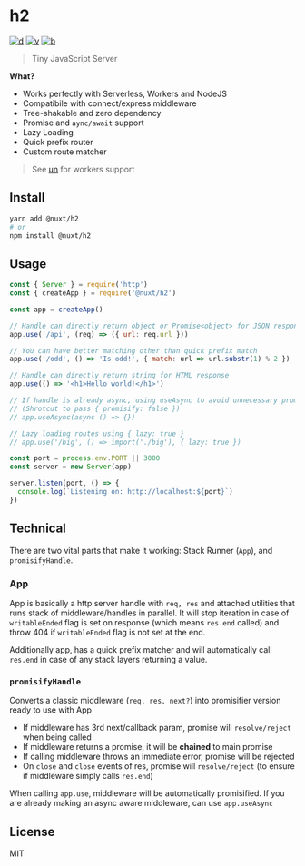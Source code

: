 # h2

[![d](https://img.shields.io/npm/dm/@nuxt/h2.svg?style=flat-square)](https://npmjs.com/package/@nuxt/h2)
[![v](https://img.shields.io/npm/v/@nuxt/h2/latest.svg?style=flat-square)](https://npmjs.com/package/@nuxt/h2)
[![b](https://img.shields.io/bundlephobia/min/@nuxt/h2/latest.svg?style=flat-square)](https://bundlephobia.com/result?p=@nuxt/h2)

> Tiny JavaScript Server

**What?**

- Works perfectly with Serverless, Workers and NodeJS
- Compatibile with connect/express middleware
- Tree-shakable and zero dependency
- Promise and `aync/await` support
- Lazy Loading
- Quick prefix router
- Custom route matcher

> See [un](https://github.com/nuxt-contrib/un) for workers support

## Install

```bash
yarn add @nuxt/h2
# or
npm install @nuxt/h2
```

## Usage

```js
const { Server } = require('http')
const { createApp } = require('@nuxt/h2')

const app = createApp()

// Handle can directly return object or Promise<object> for JSON response
app.use('/api', (req) => ({ url: req.url }))

// You can have better matching other than quick prefix match
app.use('/odd', () => 'Is odd!', { match: url => url.substr(1) % 2 })

// Handle can directly return string for HTML response
app.use(() => '<h1>Hello world!</h1>')

// If handle is already async, using useAsync to avoid unnecessary promisify wrapper
// (Shrotcut to pass { promisify: false })
// app.useAsync(async () => {})

// Lazy loading routes using { lazy: true }
// app.use('/big', () => import('./big'), { lazy: true })

const port = process.env.PORT || 3000
const server = new Server(app)

server.listen(port, () => {
  console.log(`Listening on: http://localhost:${port}`)
})
```

## Technical

There are two vital parts that make it working: Stack Runner (`App`), and `promisifyHandle`.

### App

App is basically a http server handle with `req, res` and attached utilities that runs stack
 of middleware/handles in parallel. It will stop iteration in case of `writableEnded` flag is set on response
 (which means `res.end` called) and throw 404 if `writableEnded` flag is not set at the end.

Additionally app, has a quick prefix matcher and will automatically call `res.end` in case of any stack layers returning a value.

### `promisifyHandle`

Converts a classic middleware (`req, res, next?`) into promisifier version ready to use with App

- If middleware has 3rd next/callback param, promise will `resolve/reject` when being called
- If middleware returns a promise, it will be **chained** to main promise
- If calling middleware throws an immediate error, promise will be rejected
- On `close` and `close` events of res, promise will `resolve/reject` (to ensure if middleware simply calls `res.end`)

When calling `app.use`, middleware will be automatically promisified.
If you are already making an async aware middleware, can use `app.useAsync`

## License

MIT
